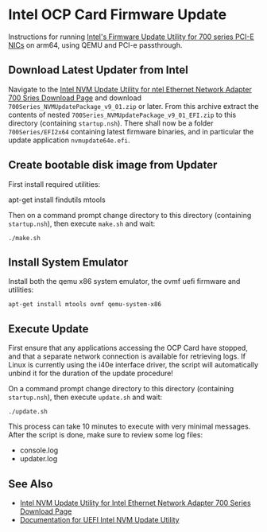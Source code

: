 # Intel OCP Card Firmware Update

Instructions for running [Intel's Firmware Update Utility for 700 series PCI-E NICs](https://www.intel.com/content/www/us/en/download/18190/non-volatile-memory-nvm-update-utility-for-intel-ethernet-network-adapter-700-series.html) on arm64, using QEMU and PCI-e passthrough.

## Download Latest Updater from Intel

Navigate to the [Intel NVM Update Utility for ntel Ethernet Network Adapter 700 Sries Download Page](https://www.intel.com/content/www/us/en/download/18190/non-volatile-memory-nvm-update-utility-for-intel-ethernet-network-adapter-700-series.html) and download `700Series_NVMUpdatePackage_v9_01.zip` or later.
From this archive extract the contents of nested `700Series_NVMUpdatePackage_v9_01_EFI.zip` to this directory (containing `startup.nsh`).
There shall now be a folder `700Series/EFI2x64` containing latest firmware binaries, and in particular the update application `nvmupdate64e.efi`.

## Create bootable disk image from Updater

First install required utilities:

apt-get install findutils mtools

Then on a command prompt change directory to this directory (containing `startup.nsh`), then execute `make.sh` and wait:

    ./make.sh

## Install System Emulator

Install both the qemu x86 system emulator, the ovmf uefi firmware and utilities:

    apt-get install mtools ovmf qemu-system-x86

## Execute Update

First ensure that any applications accessing the OCP Card have stopped, and that a separate network connection is available for retrieving logs.
If Linux is currently using the i40e interface driver, the script will automatically unbind it for the duration of the update procedure!

On a command prompt change directory to this directory (containing `startup.nsh`), then execute `update.sh` and wait:

    ./update.sh

This process can take 10 minutes to execute with very minimal messages. After the script is done, make sure to review some log files:

- console.log
- updater.log

## See Also

- [Intel NVM Update Utility for Intel Ethernet Network Adapter 700 Series Download Page](https://www.intel.com/content/www/us/en/download/18190/non-volatile-memory-nvm-update-utility-for-intel-ethernet-network-adapter-700-series.html)
- [Documentation for UEFI Intel NVM Update Utility](https://www-ssl.intel.com/content/www/us/en/embedded/products/networking/nvm-update-tool-quick-linux-usage-guide.html)
